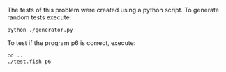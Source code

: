 The tests of this problem were created using a python script. 
To generate random tests execute:

```
python ./generator.py
```

To test if the program p6 is correct, execute:

```
cd ..
./test.fish p6
```